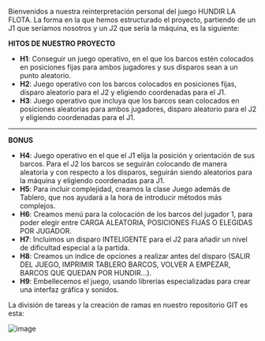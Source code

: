 Bienvenidos a nuestra reinterpretación personal del juego HUNDIR LA FLOTA. La forma en la que hemos estructurado el proyecto, partiendo de un J1 que seríamos nosotros y un J2 que sería la máquina, es la siguiente:

**HITOS DE NUESTRO PROYECTO**
- **H1**: Conseguir un juego operativo, en el que los barcos estén colocados en posiciones fijas para ambos jugadores y sus disparos sean a un punto aleatorio.
- **H2**: Juego operativo con los barcos colocados en posiciones fijas, disparo aleatorio para el J2 y eligiendo coordenadas para el J1.
- **H3**: Juego operativo que incluya que los barcos sean colocados en posiciones aleatorias para ambos jugadores, disparo aleatorio para el J2  y eligiendo coordenadas para el J1.
-------------------------------------------------------------------------------------------------------------------------------------------------------------------------------------------------------------------------------------------------------------------------------
**BONUS**
- **H4**: Juego operativo en el que el J1 elija la posición y orientación de sus barcos. Para el J2 los barcos se seguirán colocando de manera aleatoria y con respecto a los disparos, seguirán siendo aleatorios para la máquina y eligiendo coordenadas para J1. 
- **H5**: Para incluir complejidad, creamos la clase Juego además de Tablero, que nos ayudará a la hora de introducir métodos más complejos.
- **H6**: Creamos menú para la colocación de los barcos del jugador 1, para poder elegir entre CARGA ALEATORIA, POSICIONES FIJAS O ELEGIDAS POR JUGADOR.
- **H7**: Incluimos un disparo INTELIGENTE para el J2 para añadir un nivel de dificultad especial a la partida.
- **H8**: Creamos un índice de opciones a realizar antes del disparo (SALIR DEL JUEGO, IMPRIMIR TABLERO BARCOS, VOLVER A EMPEZAR, BARCOS QUE QUEDAN POR HUNDIR…).
- **H9**: Embellecemos el juego, usando librerías especializadas para crear una interfaz gráfica y sonidos.


La división de tareas y la creación de ramas en nuestro repositorio GIT es esta:

![image](https://github.com/cris-jimenez89/Hundir_la_Flota/assets/145456716/756a87b4-90c7-425f-9106-69d805319c0f)
